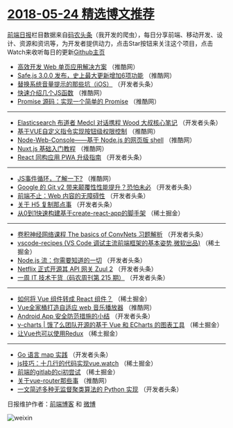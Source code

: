 # [2018-05-24 精选博文推荐](https://toutiao.qdkfweb.cn/date/2018/05/24)

[前端日报](https://qdkfweb.cn/c/news)栏目数据来自[码农头条](https://toutiao.qdkfweb.cn/)（我开发的爬虫），每日分享前端、移动开发、设计、资源和资讯等，为开发者提供动力，点击Star按钮来关注这个项目，点击Watch来收听每日的更新[Github主页](https://github.com/kujian/frontendDaily)
* [高效开发 Web 单页应用解决方案](https://toutiao.qdkfweb.cn/75388.html) （推酷网）
* [Safe.js 3.0.0 发布，史上最大更新增加6项功能](https://toutiao.qdkfweb.cn/75387.html) （推酷网）
* [替换系统音量提示的那些坑（iOS）](https://toutiao.qdkfweb.cn/75347.html) （开发者头条）
* [快速介绍几个JS函数](https://toutiao.qdkfweb.cn/75381.html) （推酷网）
* [Promise 源码：实现一个简单的 Promise](https://toutiao.qdkfweb.cn/75383.html) （推酷网）

***
* [Elasticsearch 布道者 Medcl 对话携程 Wood 大叔核心笔记](https://toutiao.qdkfweb.cn/75350.html) （开发者头条）
* [基于VUE自定义指令实现按钮级权限控制](https://toutiao.qdkfweb.cn/75385.html) （推酷网）
* [Node-Web-Console——基于 Node.js 的网页版 shell](https://toutiao.qdkfweb.cn/75386.html) （推酷网）
* [Nuxt.js 基础入门教程](https://toutiao.qdkfweb.cn/75377.html) （推酷网）
* [React 同构应用 PWA 升级指南](https://toutiao.qdkfweb.cn/75344.html) （开发者头条）

***
* [JS事件循环，了解一下?](https://toutiao.qdkfweb.cn/75379.html) （推酷网）
* [Google 的 Git v2 带来颠覆性性能提升？恐怕未必](https://toutiao.qdkfweb.cn/75346.html) （开发者头条）
* [前端不止：Web 内容的无障碍性](https://toutiao.qdkfweb.cn/75348.html) （开发者头条）
* [关于 H5 复制那点事](https://toutiao.qdkfweb.cn/75349.html) （开发者头条）
* [从0到1快速构建基于create-react-app的脚手架](https://toutiao.qdkfweb.cn/75321.html) （稀土掘金）

***
* [卷积神经网络课程 The basics of ConvNets 习题解析](https://toutiao.qdkfweb.cn/75352.html) （开发者头条）
* [vscode-recipes (VS Code 调试主流前端框架的基本姿势,微软出品)](https://toutiao.qdkfweb.cn/75313.html) （稀土掘金）
* [Node.js 流：你需要知道的一切](https://toutiao.qdkfweb.cn/75333.html) （开发者头条）
* [Netflix 正式开源其 API 网关 Zuul 2](https://toutiao.qdkfweb.cn/75345.html) （开发者头条）
* [一周 IT 技术干货（码农周刊第 215 期）](https://toutiao.qdkfweb.cn/75335.html) （开发者头条）

***
* [如何将 Vue 组件转成 React 组件？](https://toutiao.qdkfweb.cn/75316.html) （稀土掘金）
* [Vue全家桶打造自适应 web 音乐播放器](https://toutiao.qdkfweb.cn/75380.html) （推酷网）
* [Android App 安全防范措施的小结](https://toutiao.qdkfweb.cn/75336.html) （开发者头条）
* [v-charts | 饿了么团队开源的基于 Vue 和 ECharts 的图表工具](https://toutiao.qdkfweb.cn/75307.html) （稀土掘金）
* [让Vue也可以使用Redux](https://toutiao.qdkfweb.cn/75317.html) （稀土掘金）

***
* [Go 语言 map 实践](https://toutiao.qdkfweb.cn/75337.html) （开发者头条）
* [js技巧：十几行的代码实现vue.watch](https://toutiao.qdkfweb.cn/75310.html) （稀土掘金）
* [前端的gitlab的ci初尝试](https://toutiao.qdkfweb.cn/75318.html) （稀土掘金）
* [关于vue-router那些事](https://toutiao.qdkfweb.cn/75382.html) （推酷网）
* [一文简述多种无监督聚类算法的 Python 实现](https://toutiao.qdkfweb.cn/75338.html) （开发者头条）

日报维护作者：[前端博客](https://qdkfweb.cn/) 和 [微博](https://qdkfweb.cn/go/weibo)

![weixin](https://user-images.githubusercontent.com/3055447/38468989-651132ac-3b80-11e8-8e6b-15122322a9d7.png)